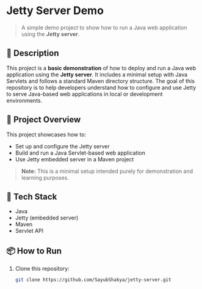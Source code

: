 # Jetty Server Demo

> A simple demo project to show how to run a Java web application using the **Jetty server**.

## 📄 Description

This project is a **basic demonstration** of how to deploy and run a Java web application using the **Jetty server**. It includes a minimal setup with Java Servlets and follows a standard Maven directory structure. The goal of this repository is to help developers understand how to configure and use Jetty to serve Java-based web applications in local or development environments.

## 🚀 Project Overview

This project showcases how to:

- Set up and configure the Jetty server
- Build and run a Java Servlet-based web application
- Use Jetty embedded server in a Maven project

> **Note:** This is a minimal setup intended purely for demonstration and learning purposes.

## 🔧 Tech Stack

- Java
- Jetty (embedded server)
- Maven
- Servlet API

## 📦 How to Run

1. Clone this repository:
   ```bash
   git clone https://github.com/SayubShakya/jetty-server.git

